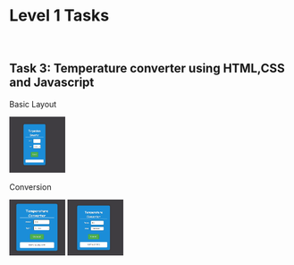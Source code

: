<h1>Level 1 Tasks</h1>
<br>
<h2>Task 3: Temperature converter using HTML,CSS and Javascript</h2>
<p>Basic Layout</p>
<img src="s1.png" width=100vh height=100vh>
<br>
<p>Conversion</p>
<img src="s2.png" width=100vh height=100vh>
<img src="s3.png" width=100vh height=100vh>



